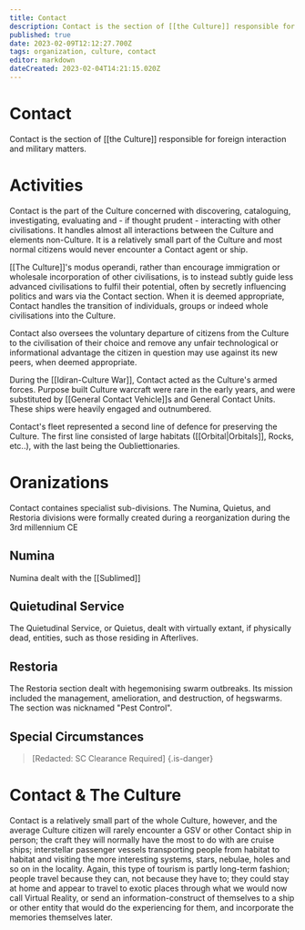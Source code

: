 ```yaml
---
title: Contact
description: Contact is the section of [[the Culture]] responsible for foreign interaction and military matters. 
published: true
date: 2023-02-09T12:12:27.700Z
tags: organization, culture, contact
editor: markdown
dateCreated: 2023-02-04T14:21:15.020Z
---
```


# Contact
Contact is the section of [[the Culture]] responsible for foreign interaction and military matters. 

# Activities
Contact is the part of the Culture concerned with discovering, cataloguing, investigating, evaluating and - if thought prudent - interacting with other civilisations. It handles almost all interactions between the Culture and elements non-Culture. It is a relatively small part of the Culture and most normal citizens would never encounter a Contact agent or ship.

[[The Culture]]'s modus operandi, rather than encourage immigration or wholesale incorporation of other civilisations, is to instead subtly guide less advanced civilisations to fulfil their potential, often by secretly influencing politics and wars via the Contact section. When it is deemed appropriate, Contact handles the transition of individuals, groups or indeed whole civilisations into the Culture.

Contact also oversees the voluntary departure of citizens from the Culture to the civilisation of their choice and remove any unfair technological or informational advantage the citizen in question may use against its new peers, when deemed appropriate.

During the [[Idiran-Culture War]], Contact acted as the Culture's armed forces. Purpose built Culture warcraft were rare in the early years, and were substituted by [[General Contact Vehicle]]s and General Contact Units. These ships were heavily engaged and outnumbered.

Contact's fleet represented a second line of defence for preserving the Culture. The first line consisted of large habitats ([[Orbital|Orbitals]], Rocks, etc..), with the last being the Oubliettionaries. 

# Oranizations
Contact containes specialist sub-divisions. The Numina, Quietus, and Restoria divisions were formally created during a reorganization during the 3rd millennium CE

## Numina
Numina dealt with the [[Sublimed]]

## Quietudinal Service
The Quietudinal Service, or Quietus, dealt with virtually extant, if physically dead, entities, such as those residing in Afterlives.

## Restoria
The Restoria section dealt with hegemonising swarm outbreaks. Its mission included the management, amelioration, and destruction, of hegswarms. The section was nicknamed "Pest Control".

## Special Circumstances
> [Redacted: SC Clearance Required]
{.is-danger}


# Contact & The Culture
Contact is a relatively small part of the whole Culture, however, and the average Culture citizen will rarely encounter a GSV or other Contact ship in person; the craft they will normally have the most to do with are cruise ships; interstellar passenger vessels transporting people from habitat to habitat and visiting the more interesting systems, stars, nebulae, holes and so on in the locality. Again, this type of tourism is partly long-term fashion; people travel because they can, not because they have to; they could stay at home and appear to travel to exotic places through what we would now call Virtual Reality, or send an information-construct of themselves to a ship or other entity that would do the experiencing for them, and incorporate the memories themselves later. 
